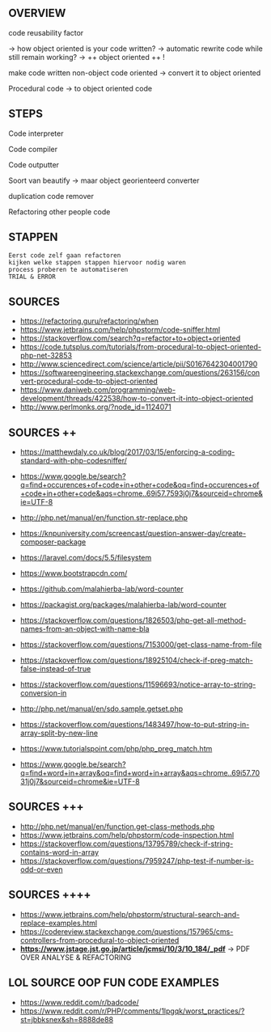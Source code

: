 ## OVERVIEW
code reusability factor

-> how object oriented is your code written?
-> automatic rewrite code while still remain working?
-> ++ object oriented ++ !

make code written non-object code oriented
	-> convert it to object oriented


Procedural code -> to object oriented code

## STEPS
Code interpreter

Code compiler

Code outputter

Soort van beautify -> maar object georienteerd converter

duplication code remover

Refactoring other people code


## STAPPEN
	Eerst code zelf gaan refactoren
	kijken welke stappen stappen hiervoor nodig waren
	process proberen te automatiseren
	TRIAL & ERROR


## SOURCES

- https://refactoring.guru/refactoring/when
- https://www.jetbrains.com/help/phpstorm/code-sniffer.html
- https://stackoverflow.com/search?q=refactor+to+object+oriented
- https://code.tutsplus.com/tutorials/from-procedural-to-object-oriented-php-net-32853
- http://www.sciencedirect.com/science/article/pii/S0167642304001790
- https://softwareengineering.stackexchange.com/questions/263156/convert-procedural-code-to-object-oriented
- https://www.daniweb.com/programming/web-development/threads/422538/how-to-convert-it-into-object-oriented
- http://www.perlmonks.org/?node_id=1124071

## SOURCES ++

- https://matthewdaly.co.uk/blog/2017/03/15/enforcing-a-coding-standard-with-php-codesniffer/
- https://www.google.be/search?q=find+occurences+of+code+in+other+code&oq=find+occurences+of+code+in+other+code&aqs=chrome..69i57.7593j0j7&sourceid=chrome&ie=UTF-8
- http://php.net/manual/en/function.str-replace.php 
- https://knpuniversity.com/screencast/question-answer-day/create-composer-package
- https://laravel.com/docs/5.5/filesystem
- https://www.bootstrapcdn.com/
- https://github.com/malahierba-lab/word-counter 
- https://packagist.org/packages/malahierba-lab/word-counter

- https://stackoverflow.com/questions/1826503/php-get-all-method-names-from-an-object-with-name-bla
- https://stackoverflow.com/questions/7153000/get-class-name-from-file
- https://stackoverflow.com/questions/18925104/check-if-preg-match-false-instead-of-true
- https://stackoverflow.com/questions/11596693/notice-array-to-string-conversion-in
- http://php.net/manual/en/sdo.sample.getset.php
- https://stackoverflow.com/questions/1483497/how-to-put-string-in-array-split-by-new-line
- https://www.tutorialspoint.com/php/php_preg_match.htm
- https://www.google.be/search?q=find+word+in+array&oq=find+word+in+array&aqs=chrome..69i57.7031j0j7&sourceid=chrome&ie=UTF-8

## SOURCES +++

- http://php.net/manual/en/function.get-class-methods.php
- https://www.jetbrains.com/help/phpstorm/code-inspection.html
- https://stackoverflow.com/questions/13795789/check-if-string-contains-word-in-array
- https://stackoverflow.com/questions/7959247/php-test-if-number-is-odd-or-even

## SOURCES ++++

- https://www.jetbrains.com/help/phpstorm/structural-search-and-replace-examples.html
- https://codereview.stackexchange.com/questions/157965/cms-controllers-from-procedural-to-object-oriented
- **https://www.jstage.jst.go.jp/article/jcmsi/10/3/10_184/_pdf** -> PDF OVER ANALYSE & REFACTORING


## LOL SOURCE OOP FUN CODE EXAMPLES
- https://www.reddit.com/r/badcode/
- https://www.reddit.com/r/PHP/comments/1lpgqk/worst_practices/?st=jbbksnex&sh=8888de88
